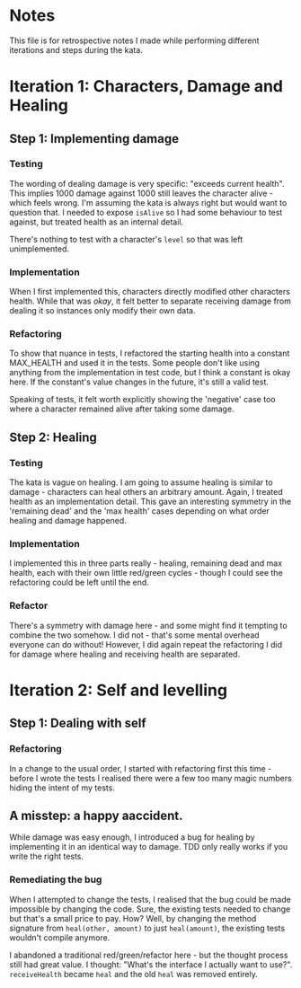 # Notes

This file is for retrospective notes I made while performing different iterations and steps during the kata.

# Iteration 1:  Characters, Damage and Healing
## Step 1: Implementing damage

### Testing
The wording of dealing damage is very specific: "exceeds current health". This implies 1000 damage against 1000 still leaves the character alive - which feels wrong. I'm assuming the kata is always right but would want to question that.
I needed to expose `isAlive` so I had some behaviour to test against, but treated health as an internal detail. 

There's nothing to test with a character's `level` so that was left unimplemented.

### Implementation
When I first implemented this, characters directly modified other characters health. While that was *okay*, it felt better to separate receiving damage from dealing it so instances only modify their own data.

### Refactoring
To show that nuance in tests, I refactored the starting health into a constant MAX_HEALTH and used it in the tests.
Some people don't like using anything from the implementation in test code, but I think a constant is okay here. If the constant's value changes in the future, it's still a valid test.

Speaking of tests, it felt worth explicitly showing the 'negative' case too where a character remained alive after taking some damage.

## Step 2: Healing
### Testing
The kata is vague on healing. I am going to assume healing is similar to damage - characters can heal others an arbitrary amount.
Again, I treated health as an implementation detail. This gave an interesting symmetry in the 'remaining dead' and the 'max health' cases depending on what order healing and damage happened.

### Implementation
I implemented this in three parts really - healing, remaining dead and max health, each with their own little red/green cycles - though I could see the refactoring could be left until the end. 

### Refactor
There's a symmetry with damage here - and some might find it tempting to combine the two somehow. I did not - that's some mental overhead everyone can do without!
However, I did again repeat the refactoring I did for damage where healing and receiving health are separated.

# Iteration 2: Self and levelling
## Step 1: Dealing with self
### Refactoring
In a change to the usual order, I started with refactoring first this time - before I wrote the tests I realised there were a few too many magic numbers hiding the intent of my tests.

## A misstep: a happy aaccident.
While damage was easy enough, I introduced a bug for healing by implementing it in an identical way to damage. TDD only really works if you write the right tests.

### Remediating the bug

When I attempted to change the tests, I realised that the bug could be made impossible by changing the code. Sure, the existing tests needed to change but that's a small price to pay.
How? Well, by changing the method signature from `heal(other, amount)` to just `heal(amount)`, the existing tests wouldn't compile anymore. 

I abandoned a traditional red/green/refactor here - but the thought process still had great value. I thought: "What's the interface I actually want to use?".
`receiveHealth` became `heal` and the old `heal` was removed entirely.
